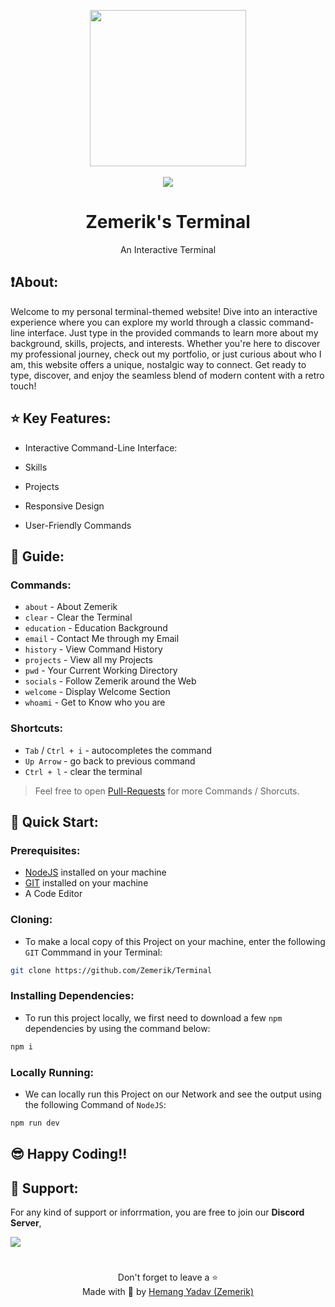 <p align = "center">

<img src = "public/terminal.jpg" style = "height:250px;width:250px">

<br>

<br>

<img src = "https://skillicons.dev/icons?i=typescript,html,react,nodejs,vscode,vercel,vite,github&perline=25">

</p>

<h1 align = "center">
  Zemerik's Terminal
</h1>

<p align = "center">
    An Interactive Terminal
</p>

## ❗About:

Welcome to my personal terminal-themed website! Dive into an interactive experience where you can explore my world through a classic command-line interface. Just type in the provided commands to learn more about my background, skills, projects, and interests. Whether you're here to discover my professional journey, check out my portfolio, or just curious about who I am, this website offers a unique, nostalgic way to connect. Get ready to type, discover, and enjoy the seamless blend of modern content with a retro touch!

## ⭐ Key Features:

- Interactive Command-Line Interface:

- Skills

- Projects

- Responsive Design

- User-Friendly Commands

## 📱 Guide:

### Commands:

- `about` - About Zemerik
- `clear` - Clear the Terminal
- `education` - Education Background
- `email` - Contact Me through my Email
- `history` - View Command History
- `projects` - View all my Projects
- `pwd` - Your Current Working Directory
- `socials` - Follow Zemerik around the Web
- `welcome` - Display Welcome Section
- `whoami` - Get to Know who you are

### Shortcuts:

- `Tab` / `Ctrl + i` - autocompletes the command
- `Up Arrow` - go back to previous command
- `Ctrl + l` - clear the terminal

> Feel free to open [Pull-Requests](https://github.com/Zemerik/Terminal/pulls) for more Commands / Shorcuts. 

## 🚀 Quick Start:

### Prerequisites:

- [NodeJS](https://nodejs.org) installed on your machine
- [GIT](https://git-scm.com) installed on your machine
- A Code Editor

### Cloning:

- To make a local copy of this Project on your machine, enter the following `GIT` Commmand in your Terminal:

```bash
git clone https://github.com/Zemerik/Terminal
```

### Installing Dependencies:

- To run this project locally, we first need to download a few `npm` dependencies by using the command below:

```bash
npm i
```

### Locally Running:

- We can locally run this Project on our Network and see the output using the following Command of `NodeJS`:

```bash
npm run dev
```

## 😎 Happy Coding!!

## 💁 Support:

For any kind of support or inforrmation, you are free to join our **Discord Server**,

<a href = "https://discord.gg/UF9KsmuGbr">
  <img src = "https://invidget.switchblade.xyz/UF9KsmuGbr">
</a>

#

<p align = "center">
  Don't forget to leave a ⭐
  <br>
  Made with 💖 by <a href = "https://github.com/Zemerik">Hemang Yadav (Zemerik)</a>
</p>
